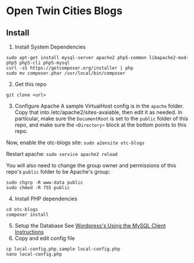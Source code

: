 Open Twin Cities Blogs
======================

## Install

1. Install System Dependencies
  ```
  sudo apt-get install mysql-server apache2 php5-common libapache2-mod-php5 php5-cli php5-mysql
  curl -sS https://getcomposer.org/installer | php
  sudo mv composer.phar /usr/local/bin/composer
  ```
2. Get this repo
  ```
  git clone <url>
  ```
3. Configure Apache
  A sample VirtualHost config is in the `apache` folder. Copy that into
  /etc/apache2/sites-avaiable, then edit it as needed. In particular, make sure
  the `DocumentRoot` is set to the `public` folder of this repo, and make sure
  the `<Directory>` block at the bottom points to this repo.

  Now, enable the otc-blogs site: `sudo a2ensite otc-blogs`

  Restart apache: `sudo service apache2 reload`

  You will also need to change the group owner and permissions of this repo's
  `public` folder to be Apache's group:
  ```
  sudo chgrp -R www-data public
  sudo chmod -R 755 public
  ```
4. Install PHP dependencies
  ```
  cd otc-blogs
  composer install
  ```
5. Setup the Database
  See [Wordpress's Using the MySQL Client Instructions](http://codex.wordpress.org/Installing_WordPress#Using_the_MySQL_Client)
6. Copy and edit config file
  ```
  cp local-config.php.sample local-config.php
  nano local-config.php
  ```
